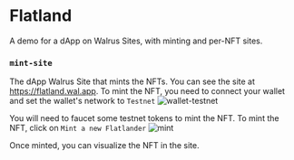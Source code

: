 # Flatland
A demo for a dApp on Walrus Sites, with minting and per-NFT sites.

### `mint-site`
The dApp Walrus Site that mints the NFTs. You can see the site at https://flatland.wal.app.
To mint the NFT, you need to connect your wallet and set the wallet's network to `Testnet`
![wallet-testnet](./doc-assets/wallet.png)

You will need to faucet some testnet tokens to mint the NFT. To mint the NFT, click on `Mint a new Flatlander`
![mint](./doc-assets/mint.png)

Once minted, you can visualize the NFT in the site.

